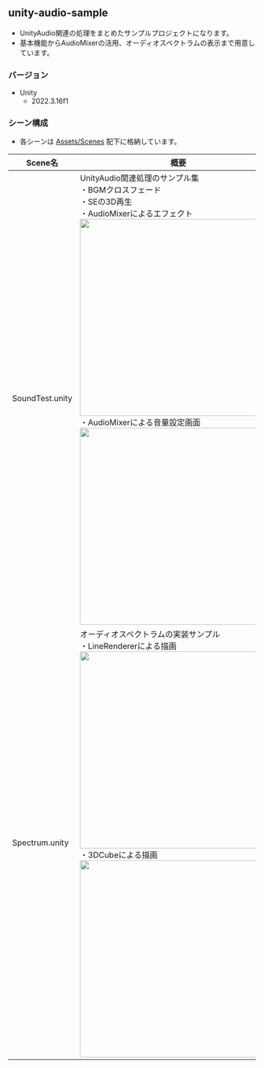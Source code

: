 ## unity-audio-sample
* UnityAudio関連の処理をまとめたサンプルプロジェクトになります。
* 基本機能からAudioMixerの活用、オーディオスペクトラムの表示まで用意しています。

### バージョン
* Unity
  * 2022.3.16f1

### シーン構成

* 各シーンは <a href="/Assets/Scenes">Assets/Scenes</a> 配下に格納しています。

| Scene名 | 概要                                                                                                                                                                                                                                                                                                                                                         |
----|------------------------------------------------------------------------------------------------------------------------------------------------------------------------------------------------------------------------------------------------------------------------------------------------------------------------------------------------------------ 
| SoundTest.unity | UnityAudio関連処理のサンプル集<br>・BGMクロスフェード<br>・SEの3D再生<br>・AudioMixerによるエフェクト<br><img width=400 src="https://github.com/plasmo310/unity-audio-sample/assets/77447256/22f26e4d-f667-4f21-98bd-2aa902c97158"><br>・AudioMixerによる音量設定画面<br><img width=400 src="https://github.com/plasmo310/unity-audio-sample/assets/77447256/3d2cd1c3-739a-4c88-a8a6-e0bcf3d8016f"> |
| Spectrum.unity | オーディオスペクトラムの実装サンプル<br>・LineRendererによる描画<br><img width=400 src="https://github.com/plasmo310/unity-audio-sample/assets/77447256/9be391a7-576a-4d4a-811a-31d29ede2f19"><br>・3DCubeによる描画<br><img width=400 src="https://github.com/plasmo310/unity-audio-sample/assets/77447256/e4dc2c80-7c03-48d0-86eb-c0737e941fe3">                                       |
